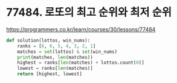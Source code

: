 # 77484. 로또의 최고 순위와 최저 순위
https://programmers.co.kr/learn/courses/30/lessons/77484
```python
def solution(lottos, win_nums):
    ranks = [6, 6, 5, 4, 3, 2, 1]
    matches = set(lottos) & set(win_nums)
    print(matches, len(matches))
    highest = ranks[len(matches) + lottos.count(0)]
    lowest = ranks[len(matches)]
    return [highest, lowest]
```